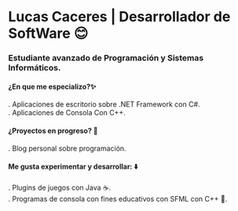 # Lucas Caceres | Desarrollador de SoftWare 😊
### Estudiante avanzado de Programación y Sistemas Informáticos.
#### ¿En que me especializo?✨

. Aplicaciones de escritorio sobre .NET Framework con C#.    
. Aplicaciones de Consola Con C++.

#### ¿Proyectos en progreso? 🚀

. Blog personal sobre programación.

#### Me gusta experimentar y desarrollar: ⬇️

. Plugins de juegos con Java ☕.    
. Programas de consola con fines educativos con SFML con C++ 🔵.    


